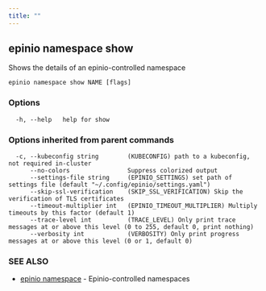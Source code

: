 ```yaml
---
title: ""
---
```


## epinio namespace show

Shows the details of an epinio-controlled namespace

```
epinio namespace show NAME [flags]
```

### Options

```
  -h, --help   help for show
```

### Options inherited from parent commands

```
  -c, --kubeconfig string        (KUBECONFIG) path to a kubeconfig, not required in-cluster
      --no-colors                Suppress colorized output
      --settings-file string     (EPINIO_SETTINGS) set path of settings file (default "~/.config/epinio/settings.yaml")
      --skip-ssl-verification    (SKIP_SSL_VERIFICATION) Skip the verification of TLS certificates
      --timeout-multiplier int   (EPINIO_TIMEOUT_MULTIPLIER) Multiply timeouts by this factor (default 1)
      --trace-level int          (TRACE_LEVEL) Only print trace messages at or above this level (0 to 255, default 0, print nothing)
      --verbosity int            (VERBOSITY) Only print progress messages at or above this level (0 or 1, default 0)
```

### SEE ALSO

* [epinio namespace](./epinio_namespace.md)	 - Epinio-controlled namespaces

